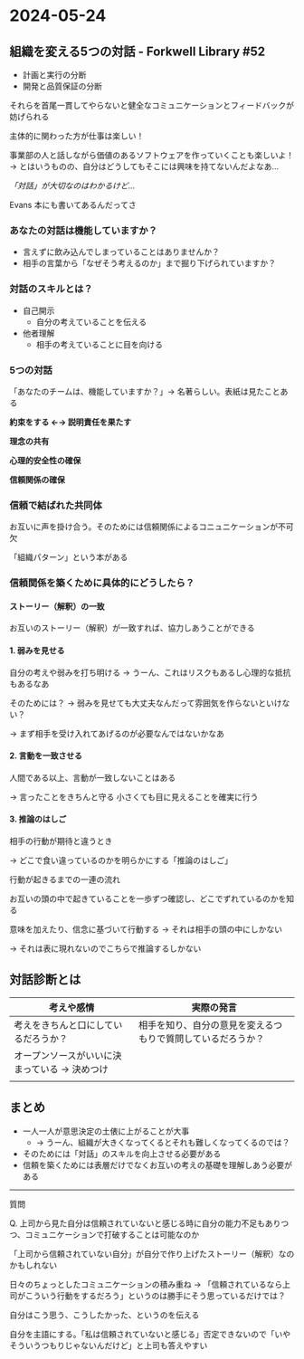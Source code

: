 # 2024-05-24
## 組織を変える5つの対話 - Forkwell Library #52
- 計画と実行の分断
- 開発と品質保証の分断

それらを首尾一貫してやらないと健全なコミュニケーションとフィードバックが妨げられる

主体的に関わった方が仕事は楽しい！

事業部の人と話しながら価値のあるソフトウェアを作っていくことも楽しいよ！ → とはいうものの、自分はどうしてもそこには興味を持てないんだよなあ…

*「対話」が大切なのはわかるけど…*

Evans 本にも書いてあるんだってさ

### あなたの対話は機能していますか？

- 言えずに飲み込んでしまっていることはありませんか？
- 相手の言葉から「なぜそう考えるのか」まで掘り下げられていますか？

### 対話のスキルとは？

- 自己開示
    - 自分の考えていることを伝える
- 他者理解
    - 相手の考えていることに目を向ける

### 5つの対話

「あなたのチームは、機能していますか？」→ 名著らしい。表紙は見たことある

**約束をする ←→ 説明責任を果たす**

**理念の共有**

**心理的安全性の確保**

**信頼関係の確保**

### 信頼で結ばれた共同体

お互いに声を掛け合う。そのためには信頼関係によるコニュニケーションが不可欠

「組織パターン」という本がある

### 信頼関係を築くために具体的にどうしたら？

#### ストーリー（解釈）の一致

お互いのストーリー（解釈）が一致すれば、協力しあうことができる

#### 1. 弱みを見せる

自分の考えや弱みを打ち明ける → うーん、これはリスクもあるし心理的な抵抗もあるなあ

そのためには？ → 弱みを見せても大丈夫なんだって雰囲気を作らないといけない？

→ まず相手を受け入れてあげるのが必要なんではないかなあ

#### 2. 言動を一致させる

人間である以上、言動が一致しないことはある

→ 言ったことをきちんと守る 小さくても目に見えることを確実に行う

#### 3. 推論のはしご

相手の行動が期待と違うとき

→ どこで食い違っているのかを明らかにする「推論のはしご」

行動が起きるまでの一連の流れ

お互いの頭の中で起きていることを一歩ずつ確認し、どこでずれているのかを知る

意味を加えたり、信念に基づいて行動する → それは相手の頭の中にしかない

→ それは表に現れないのでこちらで推論するしかない

## 対話診断とは

| 考えや感情 | 実際の発言 |
| --- | --- |
| 考えをきちんと口にしているだろうか？ | 相手を知り、自分の意見を変えるつもりで質問しているだろうか？ |
| オープンソースがいいに決まっている → 決めつけ |  |
|  |  |

## まとめ

- 一人一人が意思決定の土俵に上がることが大事
    - → うーん、組織が大きくなってくるとそれも難しくなってくるのでは？
- そのためには「対話」のスキルを向上させる必要がある
- 信頼を築くためには表層だけでなくお互いの考えの基礎を理解しあう必要がある

---

質問

Q. 上司から見た自分は信頼されていないと感じる時に自分の能力不足もありつつ、コミュニケーションで打破することは可能なのか

「上司から信頼されていない自分」が自分で作り上げたストーリー（解釈）なのかもしれない

日々のちょっとしたコミュニケーションの積み重ね → 「信頼されているなら上司がこういう行動をするだろう」というのは勝手にそう思っているだけでは？

自分はこう思う、こうしたかった、というのを伝える

自分を主語にする。「私は信頼されていないと感じる」否定できないので「いやそういうつもりじゃないんだけど」と上司も答えやすい

